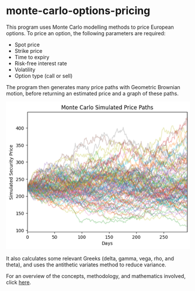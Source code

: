 # monte-carlo-options-pricing
This program uses Monte Carlo modelling methods to price European options. To price an option, the following parameters are required:
- Spot price
- Strike price
- Time to expiry
- Risk-free interest rate
- Volatility
- Option type (call or sell)

The program then generates many price paths with Geometric Brownian motion, before returning an estimated price and a graph of these paths.

![Graph of many simulated price paths over time](/exampleGraph.png)

It also calculates some relevant Greeks (delta, gamma, vega, rho, and theta), and uses the antithetic
variates method to reduce variance.

For an overview of the concepts, methodology, and mathematics involved, click [here](definitions.md).